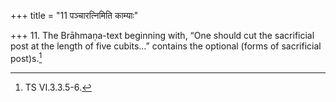 +++
title = "11 पञ्चारत्निमिति काम्याः"

+++
11. The Brāhmaṇa-text beginning with, “One should cut the sacrificial post at the length of five cubits...” contains the optional (forms of sacrificial post)s.[^1]  


[^1]: TS VI.3.3.5-6.
